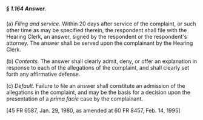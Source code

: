 ##### § 1.164 Answer. #####

(a) *Filing and service.* Within 20 days after service of the complaint, or such other time as may be specified therein, the respondent shall file with the Hearing Clerk, an answer, signed by the respondent or the respondent's attorney. The answer shall be served upon the complainant by the Hearing Clerk.

(b) *Contents.* The answer shall clearly admit, deny, or offer an explanation in response to each of the allegations of the complaint, and shall clearly set forth any affirmative defense.

(c) *Default.* Failure to file an answer shall constitute an admission of the allegations in the complaint, and may be the basis for a decision upon the presentation of a *prima facie* case by the complainant.

[45 FR 6587, Jan. 29, 1980, as amended at 60 FR 8457, Feb. 14, 1995]